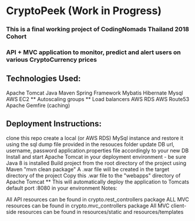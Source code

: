 # CryptoPeek (Work in Progress)

### This is a final working project of CodingNomads Thailand 2018 Cohort

### API + MVC application to monitor, predict and alert users on various CryptoCurrency prices

## Technologies Used:

Apache Tomcat
Java
Maven
Spring Framework
Mybatis
Hibernate
Mysql
AWS EC2 ** Autoscaling groups ** Load balancers
AWS RDS
AWS Route53
Apache Gemfire (caching)

## Deployment Instructions:

clone this repo
create a local (or AWS RDS) MySql instance and restore it using the sql dump file provided in the resouces folder
update DB url, username, password application.properties file accordingly to your new DB
Install and start Apache Tomcat in your deployment environment - be sure Java 8 is installed
Build project from the root directory of the project using Maven "mvn clean package"
A .war file will be created in the target directory of the project
Copy this .war file to the "webapps" directory of Apache Tomcat ** This will automatically deploy the application to Tomcats default port :8080 in your environment
Notes:

All API resources can be found in crypto.rest_controllers package
ALL MVC resources can be found in crypto.mvc_controllers package
All MVC client-side resources can be found in resources/static and resources/templates
